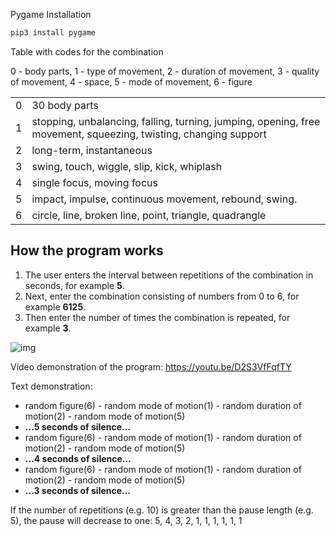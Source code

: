 Pygame Installation

```bash
pip3 install pygame
```

Table with codes for the combination

0 - body parts, 1 - type of movement, 2 - duration of movement, 3 - quality of movement, 4 - space, 5 - mode of movement, 6 - figure

|      |                                                              |
| ---- | ------------------------------------------------------------ |
| 0    | 30 body parts                                                |
| 1    | stopping, unbalancing, falling, turning, jumping, opening, free movement, squeezing, twisting, changing support |
| 2    | long-term, instantaneous                                     |
| 3    | swing, touch, wiggle, slip, kick, whiplash                   |
| 4    | single focus, moving focus                                   |
| 5    | impact, impulse, continuous movement, rebound, swing.        |
| 6    | circle, line, broken line, point, triangle, quadrangle       |

## How the program works

1. The user enters the interval between repetitions of the combination in seconds, for example **5**.
2. Next, enter the combination consisting of numbers from 0 to 6, for example **6125**.
3. Then enter the number of times the combination is repeated, for example **3**.

![img](https://lh6.googleusercontent.com/KtaKPcylF72q4Vgujmacd8RV5AXLGQOgK5fRpkGLTnIOLLcQeuztzuqGQToT3dQj9uo0AkDed-_fgrI7uFInPe8-b7vXBRVpV3m5ujuy_lFrLoQmMKF7paFGPZYWhUQAxCc4muvM)

Video demonstration of the program: https://youtu.be/D2S3VfFqfTY

Text demonstration:

- random figure(6) - random mode of motion(1) - random duration of motion(2) - random mode of motion(5)
- **...5 seconds of silence…**
- random figure(6) - random mode of motion(1) - random duration of motion(2) - random mode of motion(5)
- **...4 seconds of silence…**
- random figure(6) - random mode of motion(1) - random duration of motion(2) - random mode of motion(5)
- **...3 seconds of silence…**

If the number of repetitions (e.g. 10) is greater than the pause length (e.g. 5), the pause will decrease to one: 5, 4, 3, 2, 1, 1, 1, 1, 1, 1
